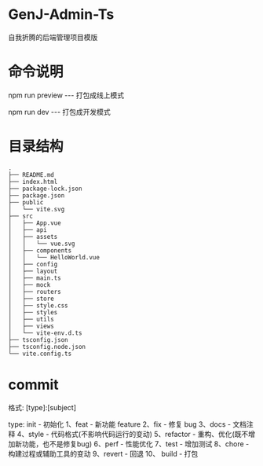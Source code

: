 
# GenJ-Admin-Ts

  自我折腾的后端管理项目模版

# 命令说明
  
  npm run preview --- 打包成线上模式  

  npm run dev --- 打包成开发模式  

# 目录结构

```text
.
├── README.md
├── index.html
├── package-lock.json
├── package.json
├── public
│   └── vite.svg
├── src
│   ├── App.vue
│   ├── api
│   ├── assets
│   │   └── vue.svg
│   ├── components
│   │   └── HelloWorld.vue
│   ├── config
│   ├── layout
│   ├── main.ts
│   ├── mock
│   ├── routers
│   ├── store
│   ├── style.css
│   ├── styles
│   ├── utils
│   ├── views
│   └── vite-env.d.ts
├── tsconfig.json
├── tsconfig.node.json
└── vite.config.ts
```

# commit

格式: [type]:[subject]

type:
  init - 初始化
  1、feat - 新功能 feature
  2、fix - 修复 bug
  3、docs - 文档注释
  4、style - 代码格式(不影响代码运行的变动)
  5、refactor - 重构、优化(既不增加新功能，也不是修复bug)
  6、perf - 性能优化
  7、test - 增加测试
  8、chore - 构建过程或辅助工具的变动
  9、revert - 回退
 10、 build - 打包
